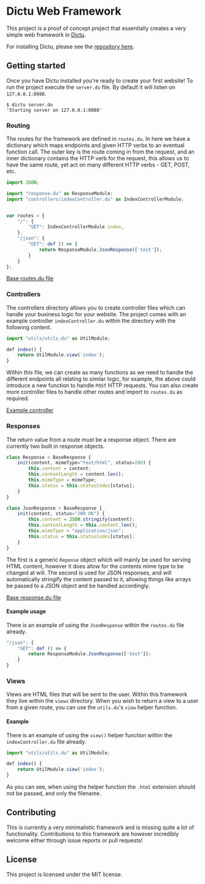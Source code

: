 # Dictu Web Framework

This project is a proof of concept project that essentially creates a very simple web framework in [Dictu](https://dictu-lang.com).

For installing Dictu, please see the [repository here](https://github.com/dictu-lang/Dictu).

## Getting started

Once you have Dictu installed you're ready to create your first website! To run the project execute the `server.du` file. By default it will listen on `127.0.0.1:8080`.

```
$ dictu server.du
'Starting server on 127.0.0.1:8080'
```

### Routing

The routes for the framework are defined in `routes.du`. In here we have a dictionary which maps endpoints and given HTTP verbs to an eventual function call. The outer key is the route coming in from the request, and an inner dictionary contains the HTTP verb for the request, this allows us to have the same route, yet act on many different HTTP verbs - GET, POST, etc.

```js
import JSON;

import "response.du" as ResponseModule;
import "controllers/indexController.du" as IndexControllerModule;


var routes = {
    "/": {
        "GET": IndexControllerModule.index,
    },
    "/json": {
        "GET": def () => {
            return ResponseModule.JsonResponse(['test']);
        }
    }
};
```

[Base routes.du file](https://github.com/dictu-lang/Web-Framework/blob/master/routing.du)

### Controllers

The controllers directory allows you to create controller files which can handle your business logic for your website. The project comes with an example controller `indexController.du` within the directory with the following content.

```js
import "utils/utils.du" as UtilModule;

def index() {
    return UtilModule.view('index');
}
```

Within this file, we can create as many functions as we need to handle the different endpoints all relating to similar logic, for example, the above could introduce a new function to handle `POST` HTTP requests. You can also create more controller files to handle other routes and import to `routes.du` as required.

[Example controller](https://github.com/dictu-lang/Web-Framework/blob/master/controllers/indexController.du)

### Responses

The return value from a route must be a response object. There are currently two built in response objects.

```js
class Response < BaseResponse {
    init(content, mimeType="text/html", status=200) {
        this.content = content;
        this.contentLength = content.len();
        this.mimeType = mimeType;
        this.status = this.statusCodes[status];
    }
}

class JsonResponse < BaseResponse {
    init(content, status="200 OK") {
        this.content = JSON.stringify(content);
        this.contentLength = this.content.len();
        this.mimeType = "application/json";
        this.status = this.statusCodes[status];
    }
}
```

The first is a generic `Reponse` object which will mainly be used for serving HTML content, however it does allow for the contents mime type to be changed at will. The second is used for JSON responses, and will automatically stringify the content passed to it, allowing things like arrays be passed to a JSON object and be handled accordingly.

[Base response.du file](https://github.com/dictu-lang/Web-Framework/blob/master/response.du) 

#### Example usage

There is an example of using the `JsonResponse` within the `routes.du` file already.

```js
"/json": {
	"GET": def () => {
		return ResponseModule.JsonResponse(['test']);
	}
}
```

### Views

Views are HTML files that will be sent to the user. Within this framework they live within the `views` directory. When you wish to return a view to a user from a given route, you can use the `utils.du`'s `view` helper function.

#### Example

There is an example of using the `view()` helper function within the `indexController.du` file already.

```js
import "utils/utils.du" as UtilModule;

def index() {
    return UtilModule.view('index');
}
```

As you can see, when using the helper function the `.html` extension should not be passed, and only the filename.

## Contributing

This is currently a very minimalistic framework and is missing quite a lot of functionality. Contributions to this framework are however incredibly welcome either through issue reports or pull requests!

## License

This project is licensed under the MIT license.